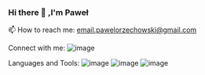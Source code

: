 ### Hi there 👋 ,I'm Paweł

📫 How to reach me: email.pawelorzechowski@gmail.com

Connect with me:
![image](https://github.com/oziesiek/oziesiek/assets/110523018/45388b40-9307-4947-9462-446a523b57c1)


Languages and Tools:
![image](https://github.com/oziesiek/oziesiek/assets/110523018/c7d26ea9-e64e-45b9-aed1-01d47cc30b9c)
![image](https://github.com/oziesiek/oziesiek/assets/110523018/91d7056f-d8b3-4e26-ab23-15fca58ceb81)
![image](https://github.com/oziesiek/oziesiek/assets/110523018/9890b6d2-0cf1-40b9-a533-5ef7b99fd133)



<!--
**oziesiek/oziesiek** is a ✨ _special_ ✨ repository because its `README.md` (this file) appears on your GitHub profile.

Here are some ideas to get you started:

- 🔭 I’m currently working on ...
- 🌱 I’m currently learning ...
- 👯 I’m looking to collaborate on ...
- 🤔 I’m looking for help with ...
- 💬 Ask me about ...
-  ...
- 😄 Pronouns: ...
- ⚡ Fun fact: ...
-->

